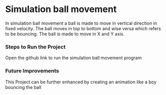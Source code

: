# Simulation ball movement 
In simulation ball movement a ball is made to move in vertical direction in fixed velocity.
The ball moves in top to bottom and wise versa which refers to be bouncing.
The ball is made to move in X and Y axis. 

### Steps to Run the Project
Open the github link to run the simulation ball movement program 

### Future Improvements
This Project can be further enhanced by creating an animation like a boy bouncing the ball 
